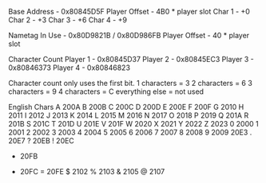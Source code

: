 Base Address - 0x80845D5F
  Player Offset - 4B0 * player slot
    Char 1 - +0
    Char 2 - +3
    Char 3 - +6
    Char 4 - +9

Nametag In Use - 0x80D9821B / 0x80D986FB
  Player Offset - 40 * player slot

Character Count
  Player 1 - 0x80845D37
  Player 2 - 0x80845EC3
  Player 3 - 0x80846373
  Player 4 - 0x80846823

Character count only uses the first bit.
  1 characters = 3
  2 characters = 6
  3 characters = 9
  4 characters = C
  everything else = not used

English Chars
A 200A
B 200B
C 200C
D 200D
E 200E
F 200F
G 2010
H 2011
I 2012
J 2013
K 2014
L 2015
M 2016
N 2017
O 2018
P 2019
Q 201A
R 201B
S 201C
T 201D
U 201E
V 201F
W 2020
X 2021
Y 2022
Z 2023
0 2000
1 2001
2 2002
3 2003
4 2004
5 2005
6 2006
7 2007
8 2008
9 2009
  20E3
. 20E7
? 20EB
! 20EC
+ 20FB
- 20FC
= 20FE
$ 2102
% 2103
& 2105
@ 2107
